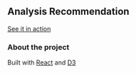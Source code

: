 
## Analysis Recommendation

[See it in action](https://alecmcgovern.github.io/analysis-recommendation/)

### About the project

Built with [React](https://github.com/facebook/create-react-app) and [D3](https://d3js.org/)